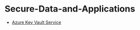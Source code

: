 # Secure-Data-and-Applications

- [Azure Key Vault Service](https://github.com/earkevin11/Azure-Key-Vault-Service)<br>
